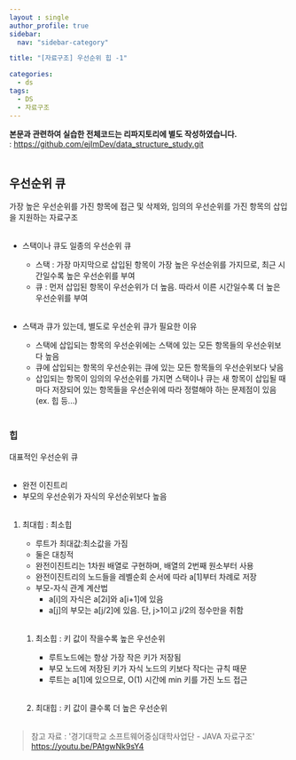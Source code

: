 ```yaml
---
layout : single
author_profile: true
sidebar: 
  nav: "sidebar-category"

title: "[자료구조] 우선순위 힙 -1"

categories:
  - ds
tags:
  - DS
  - 자료구조
---
```


**본문과 관련하여 실습한 전체코드는 리파지토리에 별도 작성하였습니다.**<br>
: https://github.com/ejImDev/data_structure_study.git<br><br>

## 우선순위 큐
가장 높은 우선순위를 가진 항목에 접근 및 삭제와, 임의의 우선순위를 가진 항목의 삽입을 지원하는 자료구조<br><br>

- 스택이나 큐도 일종의 우선순위 큐<br>
	- 스택 : 가장 마지막으로 삽입된 항목이 가장 높은 우선순위를 가지므로, 최근 시간일수록 높은 우선순위를 부여<br>
	- 큐 : 먼저 삽입된 항목이 우선순위가 더 높음. 따라서 이른 시간일수록 더 높은 우선순위를 부여<br><br>

- 스택과 큐가 있는데, 별도로 우선순위 큐가 필요한 이유<br>
	- 스택에 삽입되는 항목의 우선순위에는 스택에 있는 모든 항목들의 우선순위보다 높음<br>
	- 큐에 삽입되는 항목의 우선순위는 큐에 있는 모든 항목들의 우선순위보다 낮음<br>
	- 삽입되는 항목이 임의의 우선순위를 가지면 스택이나 큐는 새 항목이 삽입될 때마다 저장되어 있는 항목들을 우선순위에 따라 정렬해야 하는 문제점이 있음 (ex. 힙 등...)<br><br>

### 힙
대표적인 우선순위 큐<br><br>

- 완전 이진트리<br>
- 부모의 우선순위가 자식의 우선순위보다 높음<br><br>

1. 최대힙 : 최소힙<br>
	- 루트가 최대값:최소값을 가짐<br>
	- 둘은 대칭적<br>
	- 완전이진트리는 1차원 배열로 구현하며, 배열의 2번째 원소부터 사용<br>
	- 완전이진트리의 노드들을 레벨순회 순서에 따라 a[1]부터 차례로 저장
	- 부모-자식 관계 계산법<br>
		- a[i]의 자식은 a[2i]와 a[i+1]에 있음<br>
		- a[j]의 부모는 a[j/2]에 있음. 단, j>1이고 j/2의 정수만을 취함<br><br>
	
	1) 최소힙 : 키 값이 작을수록 높은 우선순위<br>
		- 루트노드에는 항상 가장 작은 키가 저장됨<br>
		- 부모 노드에 저장된 키가 자식 노드의 키보다 작다는 규칙 때문<br>
		- 루트는 a[1]에 있으므로, O(1) 시간에 min 키를 가진 노드 접근<br><br>
		
	2) 최대힙 : 키 값이 클수록 더 높은 우선순위<br><br>

> 참고 자료 : '경기대학교 소프트웨어중심대학사업단 - JAVA 자료구조' https://youtu.be/PAtgwNk9sY4
